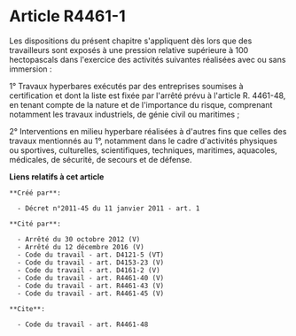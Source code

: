 # Article R4461-1

Les dispositions du présent chapitre s'appliquent dès lors que des travailleurs sont exposés à une pression relative
supérieure à 100 hectopascals dans l'exercice des activités suivantes réalisées avec ou sans immersion : 

1° Travaux hyperbares exécutés par des entreprises soumises à certification et dont la liste est fixée par l'arrêté prévu à
l'article R. 4461-48, en tenant compte de la nature et de l'importance du risque, comprenant notamment les travaux
industriels, de génie civil ou maritimes ; 

2° Interventions en milieu hyperbare réalisées à d'autres fins que celles des travaux mentionnés au 1°, notamment dans le
cadre d'activités physiques ou sportives, culturelles, scientifiques, techniques, maritimes, aquacoles, médicales, de
sécurité, de secours et de défense.

**Liens relatifs à cet article**

	**Créé par**:

	  - Décret n°2011-45 du 11 janvier 2011 - art. 1

	**Cité par**:

	  - Arrêté du 30 octobre 2012 (V)
	  - Arrêté du 12 décembre 2016 (V)
	  - Code du travail - art. D4121-5 (VT)
	  - Code du travail - art. D4153-23 (V)
	  - Code du travail - art. D4161-2 (V)
	  - Code du travail - art. R4461-40 (V)
	  - Code du travail - art. R4461-43 (V)
	  - Code du travail - art. R4461-45 (V)

	**Cite**:

	  - Code du travail - art. R4461-48
